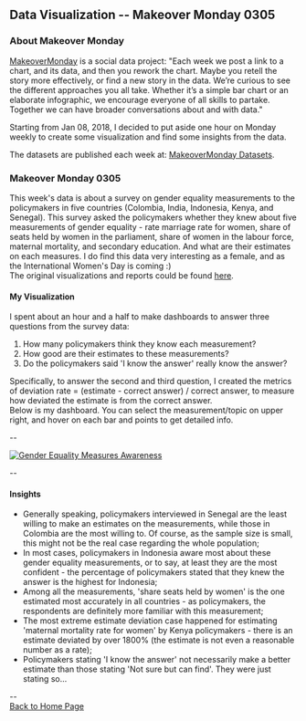 <head>
  <!-- Global site tag (gtag.js) - Google Analytics -->
<script async src="https://www.googletagmanager.com/gtag/js?id=UA-112502179-1"></script>
<script>
  window.dataLayer = window.dataLayer || [];
  function gtag(){dataLayer.push(arguments);}
  gtag('js', new Date());

  gtag('config', 'UA-112502179-1');
</script>
</head>


## Data Visualization -- Makeover Monday 0305

### About Makeover Monday

[MakeoverMonday](http://www.makeovermonday.co.uk/) is a social data project:
"Each week we post a link to a chart, and its data, and then you rework the chart.
Maybe you retell the story more effectively, or find a new story in the data.
We’re curious to see the different approaches you all take. Whether it’s a simple bar chart or an elaborate infographic, we encourage everyone of all skills to partake.
Together we can have broader conversations about and with data."

Starting from Jan 08, 2018, I decided to put aside one hour on Monday weekly to create some visualization and find some insights from the data.

The datasets are published each week at: [MakeoverMonday Datasets](http://www.makeovermonday.co.uk/data/).

### Makeover Monday 0305

This week's data is about a survey on gender equality measurements to the policymakers in five countries (Colombia, India, Indonesia, Kenya, and Senegal). 
This survey asked the policymakers whether they knew about five measurements of gender equality - rate marriage rate for women, share of seats held by women in the parliament, share of women in the labour force, maternal mortality, and secondary education.
And what are their estimates on each measures.
I do find this data very interesting as a female, and as the International Women's Day is coming :)  
The original visualizations and reports could be found [here](http://www.equalmeasures2030.org/products/policymaker-report/).


#### My Visualization

I spent about an hour and a half to make dashboards to answer three questions from the survey data:  
1. How many policymakers think they know each measurement?  
2. How good are their estimates to these measurements?
3. Do the policymakers said 'I know the answer' really know the answer?  

Specifically, to answer the second and third question, I created the metrics of deviation rate = (estimate - correct answer) / correct answer, to measure how deviated the estimate is from the correct answer.  
Below is my dashboard. You can select the measurement/topic on upper right, and hover on each bar and points to get detailed info.

--  

<div class='tableauPlaceholder' id='viz1537848762435' style='position: relative'>
<noscript><a href='#'>
  <img alt='Gender Equality Measures Awareness ' src='https:&#47;&#47;public.tableau.com&#47;static&#47;images&#47;Ma&#47;MakeOverMonday0305&#47;GenderEqualityMeasuresAwareness&#47;1_rss.png' style='border: none' />
</a></noscript>
<object class='tableauViz'  style='display:none;'>
  <param name='host_url' value='https%3A%2F%2Fpublic.tableau.com%2F' /> 
  <param name='embed_code_version' value='3' /> 
  <param name='site_root' value='' />
  <param name='name' value='MakeOverMonday0305&#47;GenderEqualityMeasuresAwareness' />
  <param name='tabs' value='no' />
  <param name='toolbar' value='yes' />
  <param name='static_image' value='https:&#47;&#47;public.tableau.com&#47;static&#47;images&#47;Ma&#47;MakeOverMonday0305&#47;GenderEqualityMeasuresAwareness&#47;1.png' /> 
  <param name='animate_transition' value='yes' />
  <param name='display_static_image' value='yes' />
  <param name='display_spinner' value='yes' />
  <param name='display_overlay' value='yes' />
  <param name='display_count' value='yes' />
</object></div>                
<script type='text/javascript'>     
  var divElement = document.getElementById('viz1537848762435');    
  var vizElement = divElement.getElementsByTagName('object')[0];                    
  vizElement.style.width='800px';vizElement.style.height='827px';            
  var scriptElement = document.createElement('script');               
  scriptElement.src = 'https://public.tableau.com/javascripts/api/viz_v1.js';                    
  vizElement.parentNode.insertBefore(scriptElement, vizElement);                
</script>


--  

#### Insights 
* Generally speaking, policymakers interviewed in Senegal are the least willing to make an estimates on the measurements, while those in Colombia are the most willing to. Of course, as the sample size is small, this might not be the real case regarding the whole population;    
* In most cases, policymakers in Indonesia aware most about these gender equality measurements, or to say, at least they are the most confident - the percentage of policymakers stated that they knew the answer is the highest for Indonesia;  
* Among all the measurements, 'share seats held by women' is the one estimated most accurately in all countries - as policymakers, the respondents are definitely more familiar with this measurement;  
* The most extreme estimate deviation case happened for estimating 'maternal mortality rate for women' by Kenya policymakers - there is an estimate deviated by over 1800% (the estimate is not even a reasonable number as a rate);  
* Policymakers stating 'I know the answer' not necessarily make a better estimate than those stating 'Not sure but can find'. They were just stating so...  

--  
<a href="https://yudong-94.github.io/personal-website/" title="Back to Home Page">Back to Home Page</a>
